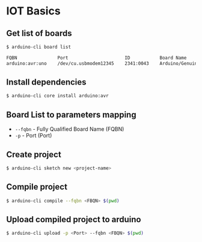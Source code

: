# IOT Basics


## Get list of boards
```sh
$ arduino-cli board list

FQBN               Port                     ID           Board Name
arduino:avr:uno    /dev/cu.usbmodem12345    2341:0043    Arduino/Genuina Uno

```

## Install dependencies
```sh
$ arduino-cli core install arduino:avr
```


## Board List to parameters mapping
 - `--fqbn` - Fully Qualified Board Name (FQBN)
 - `-p` - Port (Port)


## Create project
```sh
$ arduino-cli sketch new <project-name>
```


## Compile project
```sh
$ arduino-cli compile --fqbn <FBQN> $(pwd)
```


## Upload compiled project to arduino
```sh
$ arduino-cli upload -p <Port> --fqbn <FBQN> $(pwd)
```
